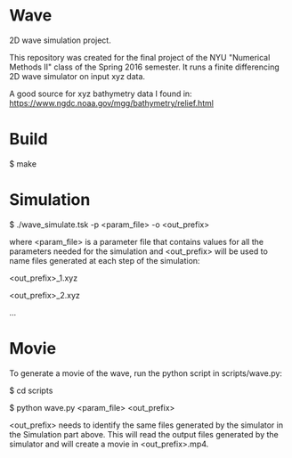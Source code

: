 # Wave
2D wave simulation project.

This repository was created for the final project of the NYU "Numerical Methods II" class of the Spring 2016 semester.
It runs a finite differencing 2D wave simulator on input xyz data.

A good source for xyz bathymetry data I found in:
https://www.ngdc.noaa.gov/mgg/bathymetry/relief.html

# Build
$ make

# Simulation
$ ./wave_simulate.tsk -p \<param_file\> -o \<out_prefix\>

where \<param_file\> is a parameter file that contains values for all the parameters needed for the simulation
and \<out_prefix\> will be used to name files generated at each step of the simulation:

\<out_prefix\>_1.xyz

\<out_prefix\>_2.xyz

...

# Movie
To generate a movie of the wave, run the python script in scripts/wave.py:

$ cd scripts

$ python wave.py \<param_file\> \<out_prefix\>


\<out_prefix\> needs to identify the same files generated by the simulator in the Simulation part above.
This will read the output files generated by the simulator and will create a movie in \<out_prefix\>.mp4.
